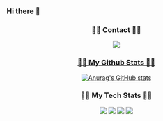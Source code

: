 ### Hi there 👋
<h3 align="center">👩‍💻 Contact 👩‍💻</h3>
<div align="center">
<a href="https://www.notion.so/Potfolio-6e35bc400fa34922907b844dce17dd01?pvs=4" target="_blank"><img src="https://img.shields.io/badge/Notion-000000?style=for-the-badge&logo=Notion&logoColor=yellow">


<h3 align="center">👩‍💻 My Github Stats 👩‍💻</h3>
<div align="center">

[![Anurag's GitHub stats](https://github-readme-stats.vercel.app/api?username=wlsdkrla&hide_title=true&show_icons=true&include_all_commits=true&disable_animations=true&theme=vue)](https://github.com/anuraghazra/github-readme-stats)
</div>
<h3 align="center">👩‍💻 My Tech Stats 👩‍💻</h3>
<div align="center">
<img src="https://img.shields.io/badge/Unreal-0E1128?style=for-the-badge&logo=Unreal&logoColor=blue">
<img src="https://img.shields.io/badge/Unity-000000?style=for-the-badge&logo=Unity&logoColor=blue">
<img src="https://img.shields.io/badge/C#-512BD4?style=for-the-badge&logo=C#&logoColor=blue">
<img src="https://img.shields.io/badge/C++-00599C?style=for-the-badge&logo=C++&logoColor=blue">


